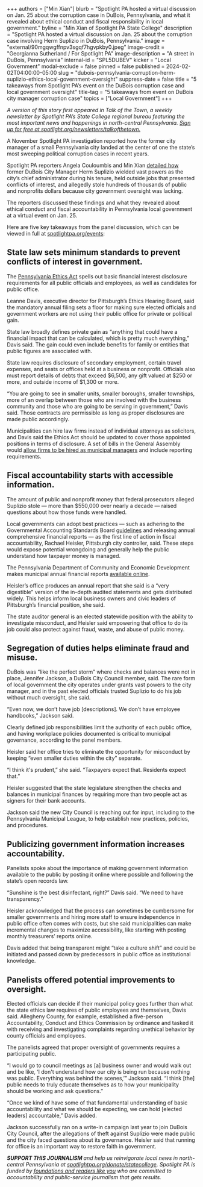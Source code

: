 +++
authors = ["Min Xian"]
blurb = "Spotlight PA hosted a virtual discussion on Jan. 25 about the corruption case in DuBois, Pennsylvania, and what it revealed about ethical conduct and fiscal responsibility in local government."
byline = "Min Xian of Spotlight PA State College"
description = "Spotlight PA hosted a virtual discussion on Jan. 25 about the corruption case involving Herm Suplizio in DuBois, Pennsylvania."
image = "external/90mgqwgffnpv3sgqf7hgvpkby0.jpeg"
image-credit = "Georgianna Sutherland / For Spotlight PA"
image-description = "A street in DuBois, Pennsylvania"
internal-id = "SPL5DUBEV"
kicker = "Local Government"
modal-exclude = false
pinned = false
published = 2024-02-02T04:00:00-05:00
slug = "dubois-pennsylvania-corruption-herm-suplizio-ethics-local-government-oversight"
suppress-date = false
title = "5 takeaways from Spotlight PA’s event on the DuBois corruption case and local government oversight"
title-tag = "5 takeaways from event on DuBois city manager corruption case"
topics = ["Local Government"]
+++

<em>A version of this story first appeared in Talk of the Town, a weekly newsletter by Spotlight PA’s State College regional bureau featuring the most important news and happenings in north-central Pennsylvania. </em><a href="https://www.spotlightpa.org/newsletters/talkofthetown"><em>Sign up for free at spotlight.org/newsletters/talkofthetown.</em></a><em></em>

A November Spotlight PA investigation reported how the former city manager of a small Pennsylvania city landed at the center of one the state’s most sweeping political corruption cases in recent years.

Spotlight PA reporters Angela Couloumbis and Min Xian <a href="https://www.spotlightpa.org/statecollege/2023/11/dubois-pennsylvania-herm-suplizio-fraud-corruption-attorney-general/">detailed how</a> former DuBois City Manager Herm Suplizio wielded vast powers as the city’s chief administrator during his tenure, held outside jobs that presented conflicts of interest, and allegedly stole hundreds of thousands of public and nonprofits dollars because city government oversight was lacking.

The reporters discussed these findings and what they revealed about ethical conduct and fiscal accountability in Pennsylvania local government at a virtual event on Jan. 25.

Here are five key takeaways from the panel discussion, which can be viewed in full at <a href="https://www.spotlightpa.org/news/2024/01/dubois-pennsylvania-herm-suplizio-corruption-event/">spotlightpa.org/events</a>:

<script src="https://www.spotlightpa.org/embed.js" async></script><div data-spl-embed-version="1" data-spl-src="https://www.spotlightpa.org/embeds/newsletter/?cta=Sign%20up%20for%20our%20new%20regional%20newsletter%2C%20%3Cb%3ETalk%20of%20the%20Town%3C%2Fb%3E%2C%20and%20get%20all%20the%20news%20and%20notes%20from%20State%20College%20and%20north-central%20PA.&button=Sign%20Up%20Now&preselect=state_college&eyebrow=DON'T%20MISS%20A%20BEAT"></div>

## State law sets minimum standards to prevent conflicts of interest in government.

The <a href="https://www.ethics.pa.gov/Ethics-Act/Pages/default.aspx">Pennsylvania Ethics Act</a> spells out basic financial interest disclosure requirements for all public officials and employees, as well as candidates for public office.

Leanne Davis, executive director for Pittsburgh’s Ethics Hearing Board, said the mandatory annual filing sets a floor for making sure elected officials and government workers are not using their public office for private or political gain.

State law broadly defines private gain as “anything that could have a financial impact that can be calculated, which is pretty much everything,” Davis said. The gain could even include benefits for family or entities that public figures are associated with.

State law requires disclosure of secondary employment, certain travel expenses, and seats or offices held at a business or nonprofit. Officials also must report details of debts that exceed $6,500, any gift valued at $250 or more, and outside income of $1,300 or more.

“You are going to see in smaller units, smaller boroughs, smaller townships, more of an overlap between those who are involved with the business community and those who are going to be serving in government,” Davis said. Those contracts are permissible as long as proper disclosures are made public accordingly.

Municipalities can hire law firms instead of individual attorneys as solicitors, and Davis said the Ethics Act should be updated to cover those appointed positions in terms of disclosure. A set of bills in the General Assembly would <a href="https://www.spotlightpa.org/statecollege/2023/08/pennsylvania-legislature-local-government-management/">allow firms to be hired as municipal managers</a> and include reporting requirements.

## Fiscal accountability starts with accessible information.

The amount of public and nonprofit money that federal prosecutors alleged Suplizio stole — more than $550,000 over nearly a decade — raised questions about how those funds were handled.

Local governments can adopt best practices — such as adhering to the Governmental Accounting Standards Board <a href="https://gasb.org/standards">guidelines</a> and releasing annual comprehensive financial reports — as the first line of action in fiscal accountability, Rachael Heisler, Pittsburgh city controller, said. These steps would expose potential wrongdoing and generally help the public understand how taxpayer money is managed.

The Pennsylvania Department of Community and Economic Development makes municipal annual financial reports <a href="https://munstats.pa.gov/Reports/ReportInformation2.aspx?report=mAfrForm">available online</a>.

Heisler’s office produces an annual report that she said is a “very digestible” version of the in-depth audited statements and gets distributed widely. This helps inform local business owners and civic leaders of Pittsburgh’s financial position, she said.

The state auditor general is an elected statewide position with the ability to investigate misconduct, and Heisler said empowering that office to do its job could also protect against fraud, waste, and abuse of public money.

## Segregation of duties helps eliminate fraud and misuse.

DuBois was “like the perfect storm” where checks and balances were not in place, Jennifer Jackson, a DuBois City Council member, said. The rare form of local government the city operates under grants vast powers to the city manager, and in the past elected officials trusted Suplizio to do his job without much oversight, she said.

“Even now, we don’t have job \[descriptions\]. We don’t have employee handbooks,” Jackson said.

Clearly defined job responsibilities limit the authority of each public office, and having workplace policies documented is critical to municipal governance, according to the panel members.

Heisler said her office tries to eliminate the opportunity for misconduct by keeping “even smaller duties within the city” separate.

“I think it&#39;s prudent,” she said. “Taxpayers expect that. Residents expect that.”

Heisler suggested that the state legislature strengthen the checks and balances in municipal finances by requiring more than two people act as signers for their bank accounts.

Jackson said the new City Council is reaching out for input, including to the Pennsylvania Municipal League, to help establish new practices, policies, and procedures.

## Publicizing government information increases accountability.

Panelists spoke about the importance of making government information available to the public by posting it online where possible and following the state’s open records law.

“Sunshine is the best disinfectant, right?” Davis said. “We need to have transparency.”

Heisler acknowledged that the process can sometimes be cumbersome for smaller governments and hiring more staff to ensure independence in public office often comes with costs, but she said municipalities can make incremental changes to maximize accessibility, like starting with posting monthly treasurers’ reports online.

Davis added that being transparent might “take a culture shift” and could be initiated and passed down by predecessors in public office as institutional knowledge.

<script src="https://www.spotlightpa.org/embed.js" async></script><div data-spl-embed-version="1" data-spl-src="https://www.spotlightpa.org/embeds/donate/"></div>

## Panelists offered potential improvements to oversight.

Elected officials can decide if their municipal policy goes further than what the state ethics law requires of public employees and themselves, Davis said. Allegheny County, for example, established a five-person Accountability, Conduct and Ethics Commission by ordinance and tasked it with receiving and investigating complaints regarding unethical behavior by county officials and employees.

The panelists agreed that proper oversight of governments requires a participating public.

“I would go to council meetings as \[a\] business owner and would walk out and be like, ‘I don&#39;t understand how our city is being run because nothing was public. Everything was behind the scenes,’” Jackson said. “I think \[the\] public needs to truly educate themselves as to how your municipality should be working and ask questions.”

“Once we kind of have some of that fundamental understanding of basic accountability and what we should be expecting, we can hold \[elected leaders\] accountable,” Davis added.

Jackson successfully ran on a write-in campaign last year to join DuBois City Council, after the allegations of theft against Suplizio were made public and the city faced questions about its governance. Heisler said that running for office is an important way to restore faith in government.

<strong><em>SUPPORT THIS JOURNALISM </em></strong><em>and help us reinvigorate local news in north-central Pennsylvania at </em><a href="http://spotlightpa.org/donate/statecollege"><em>spotlightpa.org/donate/statecollege</em></a><em>. Spotlight PA is funded by </em><a href="https://www.spotlightpa.org/support"><em>foundations and readers like you</em></a><em> who are committed to accountability and public-service journalism that gets results.</em>

